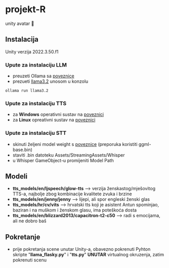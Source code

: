 # projekt-R
unity avatar 👾

## Instalacija
Unity verzija 2022.3.50.f1
### Upute za instalaciju LLM
* preuzeti Ollama sa [poveznice](https://ollama.com)
* prezueti [llama3.2](https://ollama.com/library/llama3.2) unosom u konzolu
```
ollama run llama3.2
```

### Upute za instalaciju TTS
* za **Windows** operativni sustav na [poveznici](https://youtu.be/zRaDe08cUIk?si=m4RBhnSUEjLjH-c0)
* za **Linux** opreativni sustav na [poveznici](https://github.com/coqui-ai/TTS?tab=readme-ov-file#installation)

### Upute za instalaciju STT
* skinuti željeni model weight s [poveznice](https://huggingface.co/ggerganov/whisper.cpp/tree/main) (preporuka koristiti ggml-base.bin)
* staviti .bin datoteku Assets/StreamingAssets/Whisper 
* u Whisper GameObject-u promijeniti Model Path 

## Modeli
* **tts_models/en/ljspeech/glow-tts** --> verzija ženskastog/mješovitog TTS-a, najbolje zbog kombinacije kvalitete zvuka i brzine
* **tts_models/en/jenny/jenny** --> lijepi, ali spor engleski ženski glas
* **tts_models/hr/cv/vits** --> hrvatski tts koji je asistent Antun spominjao, baziran i na muškom i ženskom glasu, ima poteškoća dosta
* **tts_models/en/blizzard2013/capacitron-t2-c50** --> radi s emocijama, ali ne dobro baš

## Pokretanje
* prije pokretanja scene unutar Unity-a, obavezno pokrenuti Pyhton skripte "**llama_flasky.py**" i "**tts.py**" **UNUTAR** virtualnog okruzenja, zatim pokrenuti scenu
